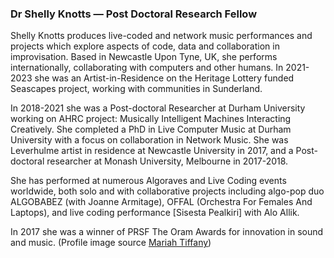 ### Dr Shelly Knotts — Post Doctoral Research Fellow

Shelly Knotts produces live-coded and network music performances and projects which explore aspects of code, data and collaboration in improvisation. Based in Newcastle Upon Tyne, UK, she performs internationally, collaborating with computers and other humans. In 2021-2023 she was an Artist-in-Residence on the Heritage Lottery funded Seascapes project, working with communities in Sunderland.

In 2018-2021 she was a Post-doctoral Researcher at Durham University working on AHRC project: Musically Intelligent Machines Interacting Creatively. She completed a PhD in Live Computer Music at Durham University with a focus on collaboration in Network Music. She was Leverhulme artist in residence at Newcastle University in 2017, and a Post-doctoral researcher at Monash University, Melbourne in 2017-2018.

She has performed at numerous Algoraves and Live Coding events worldwide, both solo and with collaborative projects including algo-pop duo ALGOBABEZ (with Joanne Armitage), OFFAL (Orchestra For Females And Laptops), and live coding performance [Sisesta Pealkiri] with Alo Allik.

In 2017 she was a winner of PRSF The Oram Awards for innovation in sound and music.
(Profile image source [Mariah Tiffany](https://www.flickr.com/photos/gaffta/albums/72157677876870497/with/40715240923/))

